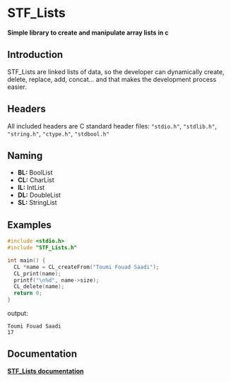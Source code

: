 # STF_Lists
**Simple library to create and manipulate array lists in c**

## Introduction
STF_Lists are linked lists of data, so the developer can dynamically create, delete, replace, add, concat... and that makes the development process easier.

## Headers
All included headers are C standard header files: `"stdio.h"`, `"stdlib.h"`, `"string.h"`, `"ctype.h"`, `"stdbool.h"`

## Naming
- **BL:** BoolList
- **CL:** CharList
- **IL:** IntList
- **DL:** DoubleList
- **SL:** StringList

## Examples
```c
#include <stdio.h>
#include "STF_Lists.h"

int main() {
  CL *name = CL_createFrom("Toumi Fouad Saadi");
  CL_print(name);
  printf("\n%d", name->size);
  CL_delete(name);
  return 0;
}
```
output:
```
Toumi Fouad Saadi
17
```
## Documentation
[**STF_Lists documentation**](https://github.com/SaymoinSam/STF_Lists/wiki)